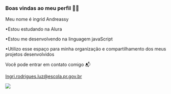 ### Boas vindas ao meu perfil 💙💙

Meu nome é ingrid Andreassy 

•Estou estudando na Alura 

•Estou me desenvolvendo na linguagem javaScript 

•Utilizo esse espaço para minha organização e compartilhamento dos meus projetos desenvolvidos 

Você pode entrar em contato comigo 📬

Ingri.rodrigues.luz@escola.pr.gov.br

![](https://media.tenor.com/s73DO7WUxFMAAAAM/penelope-pitstop-60s.gif)
